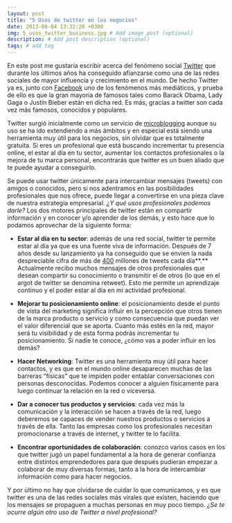 ```yaml
---
layout: post
title: "5 Usos de twitter en los negocios"
date: 2013-08-04 13:32:20 +0300
img: 5_usos_twitter_business.jpg # Add image post (optional)
description: # Add post description (optional)
tags: # add tag
---
```


En este post me gustaría escribir acerca del fenómeno social [Twitter][1] que durante los últimos años ha conseguido afianzarse como una de las redes sociales de mayor influencia y crecimiento en el mundo. De hecho Twitter ya es, junto con [Facebook][2] uno de los fenómenos más mediáticos, y prueba de ello es que la gran mayoría de famosos tales como Barack Obama, Lady Gaga o Justin Bieber están en dicha red. Es más, gracias a twitter son cada vez más famosos, conocidos y populares.

Twitter surgió inicialmente como un servicio de [microblogging][3] aunque su uso se ha ido extendiendo a más ámbitos y en especial está siendo una herramienta muy útil para los negocios, sin olvidar que es totalmente gratuita. Si eres un profesional que está buscando incrementar tu presencia online, el estar al día en tu sector, aumentar los contactos profesionales o la mejora de tu marca personal, encontrarás que twitter es un buen aliado que te puede ayudar a conseguirlo. 

Se puede usar twitter únicamente para intercambiar mensajes (tweets) con amigos o conocidos, pero si nos adentramos en las posibilidades profesionales que nos ofrece, puede llegar a convertirse en una pieza clave de nuestra estrategia empresarial.  *¿Y qué usos profesionales podemos darle?* Los dos motores principales de twitter están en compartir información y en conocer y/o aprender de los demás, y esto hace que lo podamos aprovechar de la siguiente forma:

- **Estar al día en tu sector**: además de una red social, twitter te permite estar al día ya que es una fuente viva de información. Después de 7 años desde su lanzamiento ya ha conseguido que se envíen la nada despreciable cifra de más de [400][4] millones de tweets cada día**.** Actualmente recibo muchos mensajes de otros profesionales que desean compartir su conocimiento o transmitir el de otros (lo que en el argot de twitter se denomina retweet). Esto me permite un aprendizaje continuo y el poder estar al día en mi actividad profesional.


- **Mejorar tu posicionamiento online**: el posicionamiento desde el punto de vista del marketing significa influir en la percepción que otros tienen de la marca producto o servicio y como consecuencia que puedan ver el  valor diferencial que se aporta. Cuanto más estés en la red, mayor será tu visibilidad y de esta forma podrás incrementar tu posicionamiento. Si nadie te conoce, ¿cómo vas a poder influir en los demás?


- **Hacer Networking**: Twitter es una herramienta muy útil para hacer contactos, y es que en el mundo online desaparecen muchas de las barreras “físicas” que te impiden poder entablar conversaciones con personas desconocidas. Podemos conocer a alguien físicamente para luego continuar la relación en la red o viceversa.


- **Dar a conocer tus productos y servicios**: cada vez más la comunicación y la interacción se hacen a través de la red, luego deberemos se capaces de vender nuestros productos o servicios a través de ella.  Tanto las empresas como los profesionales necesitan promocionarse a través de internet, y twitter te lo facilita.


- **Encontrar oportunidades de colaboración**: conozco varios casos en los que twitter jugó un papel fundamental a la hora de generar confianza entre distintos emprendedores para que después pudieran empezar a colaborar de muy diversas formas, tanto a la hora de intercambiar información como para hacer negocios.

Y por último no hay que olvidarse de cuidar lo que comunicamos, y es que twitter es una de las redes sociales más virales que existen, haciendo que los mensajes se propaguen a muchas personas en muy poco tiempo. *¿Se te ocurre algún otro uso de Twitter a nivel profesional?*

[1]:	http://www.twitter.com/
[2]:	http://www.facebook.com/
[3]:	http://es.wikipedia.org/wiki/Microblogging
[4]:	http://www.bbc.co.uk/news/technology-21856714
